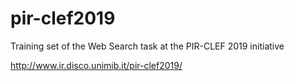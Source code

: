 # pir-clef2019
Training set of the Web Search task at the PIR-CLEF 2019 initiative

http://www.ir.disco.unimib.it/pir-clef2019/
